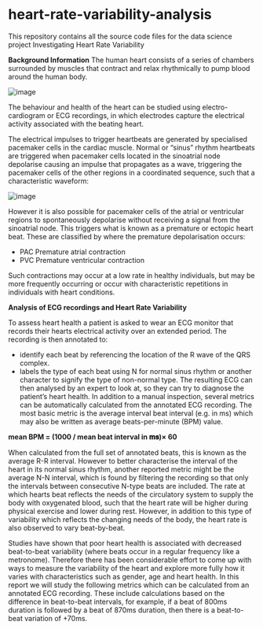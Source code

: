# heart-rate-variability-analysis
This repository contains all the source code files for the data science project Investigating Heart Rate Variability

**Background Information**
The human heart consists of a series of chambers surrounded by muscles that contract and relax rhythmically to pump blood around the human body.

![image](https://github.com/user-attachments/assets/c6eb902a-3641-48a3-8b41-079d5be6bb93)

The behaviour and health of the heart can be studied using electro-cardiogram or ECG recordings, in which electrodes capture the electrical activity associated with the beating heart.

The electrical impulses to trigger heartbeats are generated by specialised pacemaker cells in the cardiac muscle. Normal or “sinus” rhythm heartbeats are triggered when pacemaker cells located in the sinoatrial node depolarise causing an impulse that propagates as a wave, triggering the pacemaker cells of the other regions in a coordinated sequence, such that a characteristic waveform:

![image](https://github.com/user-attachments/assets/454c95ca-2ecb-4fb7-88ef-62602277ce6d)

However it is also possible for pacemaker cells of the atrial or ventricular regions to spontaneously depolarise without receiving a signal from the sinoatrial node. This triggers what is known as a premature or ectopic heart beat. These are classified by where the premature depolarisation occurs:

- PAC Premature atrial contraction
- PVC Premature ventricular contraction

Such contractions may occur at a low rate in healthy individuals, but may be more frequently occurring or occur with characteristic repetitions in individuals with heart conditions.

**Analysis of ECG recordings and Heart Rate Variability**

To assess heart health a patient is asked to wear an ECG monitor that records their hearts electrical activity over an extended period. The recording is then annotated to:
- identify each beat by referencing the location of the R wave of the QRS complex.
- labels the type of each beat using N for normal sinus rhythm or another character to signify the type of non-normal type.
The resulting ECG can then analysed by an expert to look at, so they can try to diagnose the patient’s heart health.
In addition to a manual inspection, several metrics can be automatically calculated from the annotated ECG recording. The most basic metric is the average interval beat interval (e.g. in ms) which may also be written as average beats-per-minute (BPM) value.

**mean BPM = (1000 / mean beat interval in 𝐦𝐬)× 60**

When calculated from the full set of annotated beats, this is known as the average R-R interval. However to better characterise the interval of the heart in its normal sinus rhythm,  another reported metric might be the average N-N interval, which is found by filtering the recording so that only the intervals between consecutive N-type beats are included. The rate at which hearts beat reflects the needs of the circulatory system to supply the body with oxygenated blood, such that the heart rate will be higher during physical exercise and lower during rest. However, in addition to this type of variability which reflects the changing needs of the body, the heart rate is also observed to vary beat-by-beat.

Studies have shown that poor heart health is associated with decreased beat-to-beat variability (where beats occur in a regular frequency like a metronome). Therefore there has been considerable effort to come up with ways to measure the variability of the heart and explore more fully how it varies with characteristics such as
gender, age and heart health. In this report we will study the following metrics which can be calculated from an annotated ECG recording. These include calculations based on the difference in beat-to-beat intervals, for example, if a beat of 800ms duration is followed by a beat of 870ms duration, then there is a beat-to-beat variation of +70ms. 
